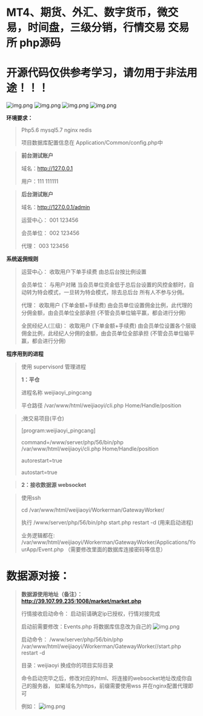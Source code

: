 # MT4、期货、外汇、数字货币，微交易，时间盘，三级分销，行情交易 交易所 php源码
# 开源代码仅供参考学习，请勿用于非法用途！！！

![img.png](https://raw.githubusercontent.com/xixihahaoo/weijiaoyi/main/png/1.png)
![img.png](https://raw.githubusercontent.com/xixihahaoo/weijiaoyi/main/png/2.png)
![img.png](https://raw.githubusercontent.com/xixihahaoo/weijiaoyi/main/png/3.png)
![img.png](https://raw.githubusercontent.com/xixihahaoo/weijiaoyi/main/png/4.png)

**环境要求：**

> Php5.6  mysql5.7 nginx redis
>
> 项目数据库配置信息在 Application/Common/config.php中

> **前台测试账户**
>
> 域名：http://127.0.0.1
>
> 用户：111	111111

> **后台测试账户**
>
> 域名：http://127.0.0.1/admin
>
> 运营中心：	001		123456
>
> 会员单位：	002		123456
>
> 代理：	003		123456


**系统返佣规则**
> 运营中心：			收取用户下单手续费  由总后台按比例设置
>
> 会员单位：			与用户对赌  当会员单位资金低于总后台设置的风控金额时，自动转为特会模式，一旦转为特会模式，除去总后台 所有人不参与分佣。
>
> 代理：			收取用户 (下单金额+手续费)  由会员单位设置佣金比例，此代理的分佣金额，由会员单位全部承担  			(不管会员单位输平赢，都会进行分佣)
>
> 全民经纪人(三级)：	收取用户 (下单金额+手续费)  由会员单位设置各个层级佣金比例，此经纪人分佣的金额，由会员单位全部承担	(不管会员单位输平赢，都会进行分佣)


**程序用到的进程**

> 使用 supervisord 管理进程
>
> **1：平仓**
>
>	进程名称		weijiaoyi_pingcang
>
>	平仓路径		/var/www/html/weijiaoyi/cli.php Home/Handle/position

>;微交易项目(平仓)
>
>[program:weijiaoyi_pingcang]
>
>command=/www/server/php/56/bin/php /var/www/html/weijiaoyi/cli.php Home/Handle/position
>
>autorestart=true
>
>autostart=true

>**2：接收数据源 websocket**

>	使用ssh
>
>	cd /var/www/html/weijiaoyi/Workerman/GatewayWorker/
>
>	执行 /www/server/php/56/bin/php start.php restart -d  (用来启动进程)
>
>	业务逻辑都在:
>	/var/www/html/weijiaoyi/Workerman/GatewayWorker/Applications/YourApp/Event.php  （需要修改里面的数据库连接密码等信息）

>

# 数据源对接：
> **数据源使用地址（备注）：http://39.107.99.235:1008/market/market.php**
>
> 行情接收启动命令： 启动前请确定ip已授权，行情对接完成
>
> 启动前需要修改：Events.php 将数据库信息改为自己的
> ![img.png](https://raw.githubusercontent.com/xixihahaoo/weijiaoyi/main/png/img.png)
>
> 启动命令： /www/server/php/56/bin/php /var/www/html/weijiaoyi/Workerman/GatewayWorker//start.php restart -d
>
> 目录：weijiaoyi 换成你的项目实际目录
>
> 命令启动完毕之后，修改对应的html、将连接的websocket地址改成你自己的服务器， 如果域名为https，前缀需要使用wss
> 并在nginx配置代理即可
>
> 例如：
> ![img.png](https://raw.githubusercontent.com/xixihahaoo/weijiaoyi/main/png/img_1.png)



